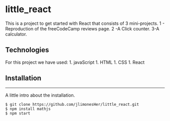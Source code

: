 # little_react

This is a project to get started with React that consists of 3 mini-projects.
     1 - Reproduction of the freeCodeCamp reviews page.
     2 -A Click counter.
     3-A calculator.

## Technologies

For this project we have used:
     1. javaScript
     1. HTML
     1. CSS
     1. React

## Installation
***
A little intro about the installation. 
```
$ git clone https://github.com/jlimonesHer/little_react.git
$ npm install mathjs
$ npm start
```
